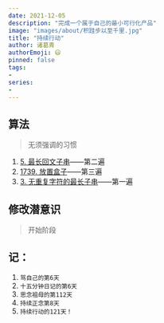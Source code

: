 ```yaml
---
date: 2021-12-05
description: "完成一个属于自己的最小可行化产品"
image: "images/about/积跬步以至千里.jpg"
title: "持续行动"
author: 诸葛青
authorEmoji: 😃
pinned: false
tags:
- 
series:
-
---
```



## 算法
> 无须强调的习惯
1. [5. 最长回文子串](https://leetcode-cn.com/problems/longest-palindromic-substring/)——第二遍
2. [1739. 放置盒子](https://leetcode-cn.com/problems/building-boxes/)——第三遍
3. [3. 无重复字符的最长子串](https://leetcode-cn.com/problems/longest-substring-without-repeating-characters/)——第一遍

## 修改潜意识
> 开始阶段

## 记：
1. `骂自己的第6天` 
2. `十五分钟日记的第6天`
3. `思念祖母的第112天`
4. `持续正念第8天`
5. `持续行动的121天！`
</font>

